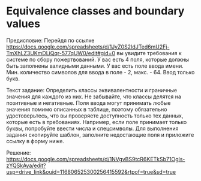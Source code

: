 # Equivalence classes and boundary values

Предисловие: Перейдя по ссылке https://docs.google.com/spreadsheets/d/1JyZ0S2IdJTed6mU2Fj-TmXhLZ3UKmDLiQqr-577qUW0/edit#gid=0 вы увидите требования к системе по сбору пожертвований. У вас есть 4 поля, которые должны быть заполнены валидными данными. У вас есть поле ввода имени. Мин. количество символов для ввода в поле - 2, макс. - 64. Ввод только букв.

Текст задание:
Определить классы эквивалентности и граничные значения для каждого из них. Не забывайте, что классы делятся на позитивные и негативные. Поля ввода могут принимать любые значения помимо описанных в таблице, поэтому обязательно удостоверьтесь, что вы проверяете доступность только тех данных, которые есть в требованиях. Например, если поле принимает только буквы, попробуйте ввести числа и спецсимволы. Для выполнения задания скопируйте шаблон, заполните недостающие поля и приложите ссылку в форму ниже. 

Решение: https://docs.google.com/spreadsheets/d/1NVgvBS9tcR6KETkSb71Ogls-zYQSkAya/edit?usp=drive_link&ouid=116806525300256415592&rtpof=true&sd=true
